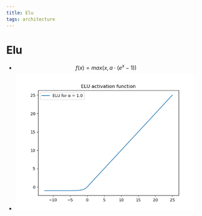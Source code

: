 ```yaml
---
title: Elu
tags: architecture 
---
```


# Elu
- $$f(x) = max(x, a \cdot (e^x-1))$$
- ![](assets/Pasted%20image%2020220626151712.png)




